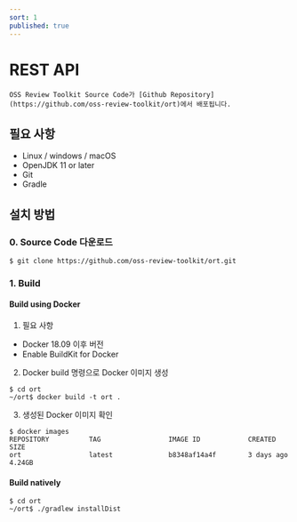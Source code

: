 ```yaml
---
sort: 1
published: true
---
```

# REST API
```note
OSS Review Toolkit Source Code가 [Github Repository](https://github.com/oss-review-toolkit/ort)에서 배포됩니다.
```

## 필요 사항
- Linux / windows / macOS
- OpenJDK 11 or later
- Git
- Gradle

## 설치  방법

### 0. Source Code 다운로드
```
$ git clone https://github.com/oss-review-toolkit/ort.git
```

### 1. Build 

#### Build using Docker
1. 필요 사항
- Docker 18.09 이후 버전
- Enable BuildKit for Docker
2. Docker build 명령으로 Docker 이미지 생성
```
$ cd ort
~/ort$ docker build -t ort .
```
3. 생성된 Docker 이미지 확인
```
$ docker images
REPOSITORY          TAG                 IMAGE ID            CREATED             SIZE
ort                 latest              b8348af14a4f        3 days ago          4.24GB
```

#### Build natively
```
$ cd ort
~/ort$ ./gradlew installDist
```
